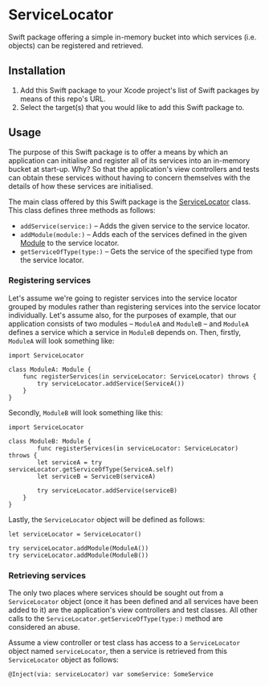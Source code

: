 # ServiceLocator

Swift package offering a simple in-memory bucket into which services (i.e. objects) can be registered and retrieved.

## Installation

1. Add this Swift package to your Xcode project's list of Swift packages by means of this repo's URL.
2. Select the target(s) that you would like to add this Swift package to.

## Usage

The purpose of this Swift package is to offer a means by which an application can initialise and register all of its services into an in-memory bucket at start-up. Why? So that the application's view controllers and tests can obtain these services without having to concern themselves with the details of how these services are initialised.

The main class offered by this Swift package is the [ServiceLocator](Sources/ServiceLocator/ServiceLocator.swift) class. This class defines three methods as follows:

* `addService(service:)` – Adds the given service to the service locator.
* `addModule(module:)` – Adds each of the services defined in the given [Module](Sources/ServiceLocator/Module.swift) to the service locator.
* `getServiceOfType(type:)` – Gets the service of the specified type from the service locator.

### Registering services

Let's assume we're going to register services into the service locator grouped by modules rather than registering services into the service locator individually. Let's assume also, for the purposes of example, that our application consists of two modules – `ModuleA` and `ModuleB` – and `ModuleA` defines a service which a service in `ModuleB` depends on. Then, firstly, `ModuleA` will look something like:

```
import ServiceLocator

class ModuleA: Module {
    func registerServices(in serviceLocator: ServiceLocator) throws {
        try serviceLocator.addService(ServiceA())
    }
}
```

Secondly, `ModuleB` will look something like this:

```
import ServiceLocator

class ModuleB: Module {
        func registerServices(in serviceLocator: ServiceLocator) throws {
        let serviceA = try serviceLocator.getServiceOfType(ServiceA.self)
        let serviceB = ServiceB(serviceA)

        try serviceLocator.addService(serviceB)
    }
}
```

Lastly, the `ServiceLocator` object will be defined as follows:

```
let serviceLocator = ServiceLocator()

try serviceLocator.addModule(ModuleA())
try serviceLocator.addModule(ModuleB())
```

### Retrieving services

The only two places where services should be sought out from a `ServiceLocator` object (once it has been defined and all services have been added to it) are the application's view controllers and test classes. All other calls to the `ServiceLocator.getServiceOfType(type:)` method are considered an abuse.

Assume a view controller or test class has access to a `ServiceLocator` object named `serviceLocator`, then a service is retrieved from this `ServiceLocator` object as follows:

```
@Inject(via: serviceLocator) var someService: SomeService
```
